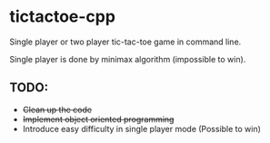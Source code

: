 # tictactoe-cpp
Single player or two player tic-tac-toe game in command line.

Single player is done by minimax algorithm (impossible to win).

## TODO:
* ~~Clean up the code~~
* ~~Implement object oriented programming~~
* Introduce easy difficulty in single player mode (Possible to win)
